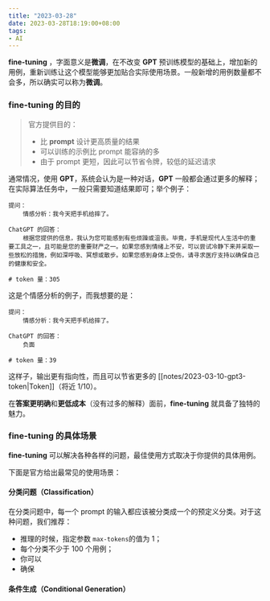 ```yaml
---
title: "2023-03-28"
date: 2023-03-28T18:19:00+08:00
tags:
- AI
---
```


**fine-tuning** ，字面意义是**微调**，在不改变 **GPT** 预训练模型的基础上，增加新的用例，重新训练让这个模型能够更加贴合实际使用场景。一般新增的用例数量都不会多，所以确实可以称为**微调**。

### fine-tuning 的目的

> 官方提供目的：
> - 比 **prompt** 设计更高质量的结果
> - 可以训练的示例比 prompt 能容纳的多 
> - 由于 prompt 更短，因此可以节省令牌，较低的延迟请求

通常情况，使用 **GPT**，系统会认为是一种对话，**GPT** 一般都会通过更多的解释；在实际算法任务中，一般只需要知道结果即可；举个例子：

```text
提问：
    情感分析：我今天把手机给摔了。

ChatGPT 的回答：
    根据您提供的信息，我认为您可能感到有些烦躁或沮丧。毕竟，手机是现代人生活中的重要工具之一，且可能是您的重要财产之一。如果您感到情绪上不安，可以尝试冷静下来并采取一些放松的措施，例如深呼吸、冥想或散步。如果您感到身体上受伤，请寻求医疗支持以确保自己的健康和安全。

# token 量：305
```

这是个情感分析的例子，而我想要的是：

```text
提问：
    情感分析：我今天把手机给摔了。

ChatGPT 的回答：
	负面

# token 量：39
```

这样子，输出更有指向性，而且可以节省更多的 [[notes/2023-03-10-gpt3-token|Token]]（将近 1/10）。

在**答案更明确**和**更低成本**（没有过多的解释）面前，**fine-tuning** 就具备了独特的魅力。

### fine-tuning 的具体场景

**fine-tuning** 可以解决各种各样的问题，最佳使用方式取决于你提供的具体用例。

下面是官方给出最常见的使用场景：

#### 分类问题（Classification）
在分类问题中，每一个 prompt 的输入都应该被分类成一个的预定义分类。对于这种问题，我们推荐：

- 推理的时候，指定参数 `max-tokens`的值为 1；
- 每个分类不少于 100 个用例；
- 你可以
- 确保



#### 条件生成（Conditional Generation）

